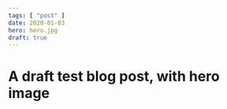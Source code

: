 ```yaml
---
tags: [ "post" ]
date: 2020-01-03
hero: hero.jpg
draft: true
---
```


# A draft test blog post, with hero image